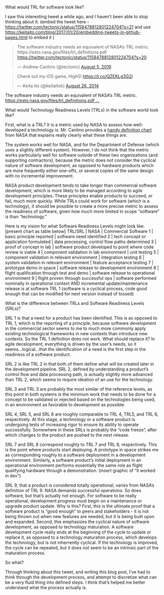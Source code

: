 What would TRL for software look like?

I saw this interesting tweet a while ago, and I haven’t been able to stop thinking about it. (embed the tweet here - https://twitter.com/tectonic/status/1158478812801224704?s=21 and use https://keitaito.com/blog/2017/01/20/embedding-tweets-in-github-pages.html to embed it )

<blockquote class="twitter-tweet" data-lang="en"><p lang="en" dir="ltr">The software industry needs an equivalent of NASA’s TRL metric. https://esto.nasa.gov/files/trl_definitions.pdf <a href="https://twitter.com/tectonic/status/1158478812801224704?s=20">https://twitter.com/tectonic/status/1158478812801224704?s=20</a></p>&mdash; Andrew Cantino (@tectonic) <a href="https://twitter.com/tectonic/status/1158478812801224704?s=20">August 5, 2019</a></blockquote>
<script async="" src="//platform.twitter.com/widgets.js" charset="utf-8"></script>

<blockquote class="twitter-tweet" data-lang="en"><p lang="en" dir="ltr">Check out my iOS game, High5! <a href="https://t.co/QZEKLg3G2i">https://t.co/QZEKLg3G2i</a></p>&mdash; Keita Ito (@keitaitok) <a href="https://twitter.com/keitaitok/status/504110217940836353">August 26, 2014</a></blockquote>

  <p class="TweetTextSize TweetTextSize--jumbo js-tweet-text tweet-text" lang="en" data-aria-label-part="0">The software industry needs an equivalent of NASA’s TRL metric. <a href="https://t.co/Ldp3cbDUBW" rel="nofollow noopener" dir="ltr" data-expanded-url="https://esto.nasa.gov/files/trl_definitions.pdf" class="twitter-timeline-link" target="_blank" title="https://esto.nasa.gov/files/trl_definitions.pdf" ><span class="tco-ellipsis"></span><span class="invisible">https://</span><span class="js-display-url">esto.nasa.gov/files/trl_defi</span><span class="invisible">nitions.pdf</span><span class="tco-ellipsis"><span class="invisible">&nbsp;</span>…</span></a></p>


What would Technology Readiness Levels (TRLs) in the software world look like? 

First, what is a TRL? It is a metric used by NASA to assess how well-developed a technology is. Mr. Cantino provides a <a href="https://esto.nasa.gov/files/trl_definitions.pdf">handy definition chart </a> from NASA that explains really clearly what these things are. 

The system works well for NASA, and for the Department of Defense (which uses a slightly different system). However, I do not think that the metric works particularly well for software outside of these two organizations (and supporting contractors), because the metric does not consider the cyclical nature of software development, as opposed to hardware products which are more frequently either one-offs, or several copies of the same design with no incremental improvement. 

NASA product development tends to take longer than commercial software development, which is more likely to be managed according to agile development principles. These principles enable products to succeed, or fail, much more quickly. While TRLs could work for software (which is a technology), it should be possible to create a more precise metric to assess the readiness of software, given how much more limited in scope “software” is than “technology.”

Here is my vision for what Software Readiness Levels might look like. [present chart as table below]
TRL/SRL | NASA | Commercial Software 
1 | basic principle reported | software need identified 
2 | tech concept or application formulated | data processing, control flow paths determined
3 | proof of concept in lab | software product developed to point where code review is viable 
4 | component validation in lab environment | unit testing
5 | component validation in relevant environment | integration testing
6 | system validation in relevant environment | feature acceptance testing
7 | prototype demo in space | software release to development environment
8 | flight qualification through test and demo | software release to operational environment
9 | flight proven through successful ops | software performed nominally in operational context AND incremental update/maintenance release is at software TRL 1 (software is a cyclical process, code good enough that can be modified for next version instead of tossed)

What is the difference between TRLs and Software Readiness Levels (SRLs)?

SRL 1 is that a need for a product has been identified. This is as opposed to TRL 1, which is the reporting of a principle, because software development in the commercial sector seems to me to much more commonly apply existing technological frameworks in new contexts than introduce new contexts. So the TRL 1 definition does not work. What should replace it? In agile decelopment, everything is driven by the user’s needs, so it seems...logical...that the identification of a need is the first step in the readiness of a software product.

SRL 2 is like TRL 2 in that both of them define what will be created later in the development pipeline. SRL 2, defined by understanding a product’s control flow and data processing path, is actually slightly more advanced than TRL 2, which seems to require ideation of an use for the technology.

SRL 3 and TRL 3 are probably the most similar of the reference levels, as this point in both systems is the minimum work that needs to be done for a concept to be validated or rejected based on the technologies being used, in an environment as favorable to development as possible.

SRL 4, SRL 5, and SRL 6 are roughly comparable to TRL 4, TRL5, and TRL 6, respectively. At this stage, a technology or a software product is undergoing tests of increasing rigor to ensure its ability to operate successfully. Somewhere in these SRLs is probably the “code freeze”, after which changes to the product are pushed to the next release.

SRL 7 and SRL 8 correspond roughly to TRL 7 and TRL 8, respectively. This is the point where products start deploying. A prototype in space strikes me as corresponding roughly to a software deployment in a development environment. Similarly, a software product’s initial deployment in an operational environment performs essentially the same role as flight qualifying hardware through a demonstration. (insert graphic of “it worked in dev”)

SRL 9, that a product is considered totally operational, varies from NASA’s definition of TRL 9. NASA demands successful operations. So does software, but that’s actually not enough. For software to be really operational, development progress must begin on a maintenance or upgrade product update. Why is this? First, this is the ultimate proof that a software product is “good enough” to peers and stakeholders - it is not being thrown out when new features are needed, but it is being built upon and expanded. Second, this emphasizes the cyclical nature of software development, as opposed to technology maturation. A software development cycle really ends at the beginning of the cycle to update or replace it, as opposed to a technology maturation process, which develops the technology, but is not inherrently cyclical. If the technology is improved, the cycle can be repeated, but it does not seem to be an intrinsic part of the maturation process.

So what?

Through thinking about this tweet, and writing this blog post, I’ve had to think through the development process, and attempt to discretize what can be a very fluid thing into defined steps. I think that’s helped me better understand what the process actually is.
